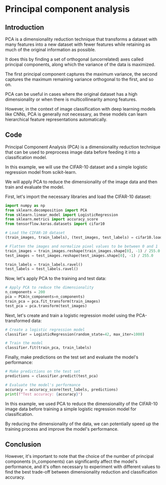 # Principal component analysis

## Introduction

 PCA is a dimensionality reduction technique that transforms a dataset with many features into a new dataset with fewer features while retaining as much of the original information as possible.

 It does this by finding a set of orthogonal (uncorrelated) axes called principal components, along which the variance of the data is maximized.

 The first principal component captures the maximum variance, the second captures the maximum remaining variance orthogonal to the first, and so on.

 PCA can be useful in cases where the original dataset has a high dimensionality or when there is multicollinearity among features.

 However, in the context of image classification with deep learning models like CNNs, PCA is generally not necessary, as these models can learn hierarchical feature representations automatically.

## Code

Principal Component Analysis (PCA) is a dimensionality reduction technique that can be used to preprocess image data before feeding it into a classification model.

In this example, we will use the CIFAR-10 dataset and a simple logistic regression model from scikit-learn.

We will apply PCA to reduce the dimensionality of the image data and then train and evaluate the model.

First, let's import the necessary libraries and load the CIFAR-10 dataset:

```python
import numpy as np
from sklearn.decomposition import PCA
from sklearn.linear_model import LogisticRegression
from sklearn.metrics import accuracy_score
from tensorflow.keras.datasets import cifar10

# Load the CIFAR-10 dataset
(train_images, train_labels), (test_images, test_labels) = cifar10.load_data()

# Flatten the images and normalize pixel values to be between 0 and 1
train_images = train_images.reshape(train_images.shape[0], -1) / 255.0
test_images = test_images.reshape(test_images.shape[0], -1) / 255.0

train_labels = train_labels.ravel()
test_labels = test_labels.ravel()
```

Now, let's apply PCA to the training and test data:

```python
# Apply PCA to reduce the dimensionality
n_components = 200
pca = PCA(n_components=n_components)
train_pca = pca.fit_transform(train_images)
test_pca = pca.transform(test_images)
```

Next, let's create and train a logistic regression model using the PCA-transformed data:

```python
# Create a logistic regression model
classifier = LogisticRegression(random_state=42, max_iter=1000)

# Train the model
classifier.fit(train_pca, train_labels)
```

Finally, make predictions on the test set and evaluate the model's performance:

```python
# Make predictions on the test set
predictions = classifier.predict(test_pca)

# Evaluate the model's performance
accuracy = accuracy_score(test_labels, predictions)
print(f"Test accuracy: {accuracy}")
```

In this example, we used PCA to reduce the dimensionality of the CIFAR-10 image data before training a simple logistic regression model for classification.

By reducing the dimensionality of the data, we can potentially speed up the training process and improve the model's performance.

## Conclusion

However, it's important to note that the choice of the number of principal components (n_components) can significantly affect the model's performance, and it's often necessary to experiment with different values to find the best trade-off between dimensionality reduction and classification accuracy.
